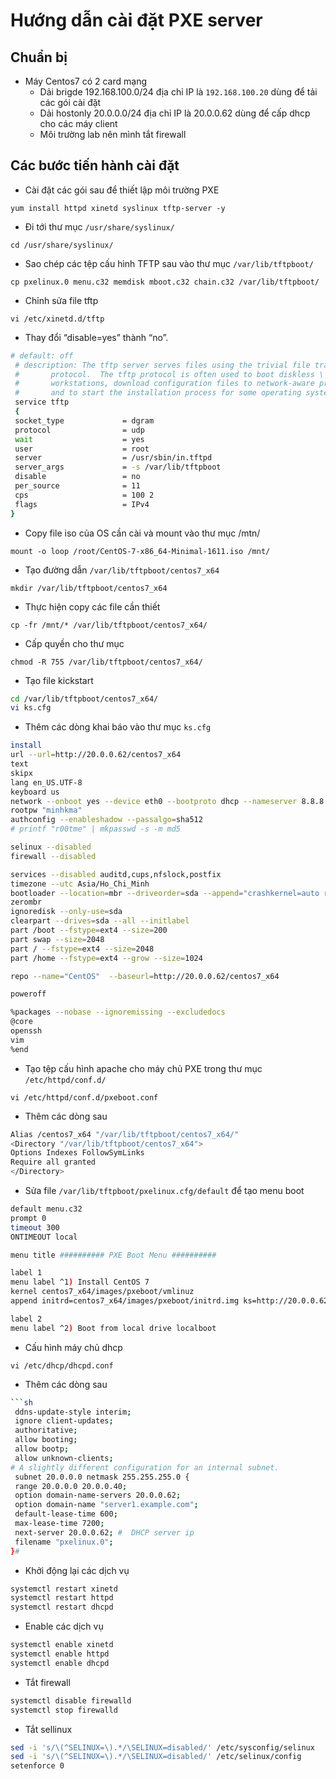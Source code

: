 # Hướng dẫn cài đặt PXE server## Chuẩn bị- Máy Centos7 có 2 card mạng 	+ Dải brigde 192.168.100.0/24 địa chỉ IP là `192.168.100.20` dùng để tải các gói cài đặt	+ Dải hostonly 20.0.0.0/24 địa chỉ IP là 20.0.0.62 dùng để cấp dhcp cho các máy client	+ Môi trường lab nên mình tắt firewall ## Các bước tiến hành cài đặt- Cài đặt các gói sau để thiết lập môi trường PXE``yum install httpd xinetd syslinux tftp-server -y``- Đi tới thư mục `/usr/share/syslinux/` ``cd /usr/share/syslinux/``- Sao chép các tệp cấu hình TFTP sau vào thư mục `/var/lib/tftpboot/```cp pxelinux.0 menu.c32 memdisk mboot.c32 chain.c32 /var/lib/tftpboot/``- Chỉnh sửa file tftp``vi /etc/xinetd.d/tftp``- Thay đổi  “disable=yes” thành “no”.```sh# default: off # description: The tftp server serves files using the trivial file transfer \ #       protocol.  The tftp protocol is often used to boot diskless \ #       workstations, download configuration files to network-aware printers, \ #       and to start the installation process for some operating systems. service tftp { socket_type             = dgram protocol                = udp wait                    = yes user                    = root server                  = /usr/sbin/in.tftpd server_args             = -s /var/lib/tftpboot disable                 = no per_source              = 11 cps                     = 100 2 flags                   = IPv4}```- Copy file iso của OS cần cài và mount vào thư mục /mtn/``mount -o loop /root/CentOS-7-x86_64-Minimal-1611.iso /mnt/``- Tạo đường dẫn `/var/lib/tftpboot/centos7_x64```mkdir /var/lib/tftpboot/centos7_x64``- Thực hiện copy các file cần thiết``cp -fr /mnt/* /var/lib/tftpboot/centos7_x64/``- Cấp quyền cho thư mục ``chmod -R 755 /var/lib/tftpboot/centos7_x64/``- Tạo file kickstart```shcd /var/lib/tftpboot/centos7_x64/vi ks.cfg```- Thêm các dòng khai báo vào thư mục `ks.cfg````shinstallurl --url=http://20.0.0.62/centos7_x64textskipxlang en_US.UTF-8keyboard usnetwork --onboot yes --device eth0 --bootproto dhcp --nameserver 8.8.8.8,8.8.4.4 --hostname ks --noipv6rootpw "minhkma"authconfig --enableshadow --passalgo=sha512# printf "r00tme" | mkpasswd -s -m md5selinux --disabledfirewall --disabledservices --disabled auditd,cups,nfslock,postfixtimezone --utc Asia/Ho_Chi_Minhbootloader --location=mbr --driveorder=sda --append="crashkernel=auto rhgb quiet"zerombrignoredisk --only-use=sdaclearpart --drives=sda --all --initlabelpart /boot --fstype=ext4 --size=200part swap --size=2048part / --fstype=ext4 --size=2048part /home --fstype=ext4 --grow --size=1024repo --name="CentOS"  --baseurl=http://20.0.0.62/centos7_x64poweroff%packages --nobase --ignoremissing --excludedocs@coreopensshvim%end```- Tạo tệp cấu hình apache cho máy chủ PXE trong thư mục `/etc/httpd/conf.d/```vi /etc/httpd/conf.d/pxeboot.conf``- Thêm các dòng sau ```shAlias /centos7_x64 "/var/lib/tftpboot/centos7_x64/"<Directory "/var/lib/tftpboot/centos7_x64">Options Indexes FollowSymLinksRequire all granted</Directory>```- Sửa file ``/var/lib/tftpboot/pxelinux.cfg/default`` để tạo menu boot```shdefault menu.c32prompt 0timeout 300ONTIMEOUT localmenu title ########## PXE Boot Menu ##########label 1menu label ^1) Install CentOS 7kernel centos7_x64/images/pxeboot/vmlinuzappend initrd=centos7_x64/images/pxeboot/initrd.img ks=http://20.0.0.62/centos7_x64/ks.cfg devfs=nomountlabel 2menu label ^2) Boot from local drive localboot```- Cấu hình máy chủ dhcp ``vi /etc/dhcp/dhcpd.conf``-  Thêm các dòng sau ```sh```sh ddns-update-style interim; ignore client-updates; authoritative; allow booting; allow bootp; allow unknown-clients;# A slightly different configuration for an internal subnet. subnet 20.0.0.0 netmask 255.255.255.0 { range 20.0.0.0 20.0.0.40; option domain-name-servers 20.0.0.62; option domain-name "server1.example.com"; default-lease-time 600; max-lease-time 7200; next-server 20.0.0.62; #  DHCP server ip filename "pxelinux.0";}#```- Khởi động lại các dịch vụ```shsystemctl restart xinetdsystemctl restart httpdsystemctl restart dhcpd```- Enable các dịch vụ ```shsystemctl enable xinetdsystemctl enable httpdsystemctl enable dhcpd```- Tắt firewall```shsystemctl disable firewalldsystemctl stop firewalld```- Tắt sellinux```shsed -i 's/\(^SELINUX=\).*/\SELINUX=disabled/' /etc/sysconfig/selinuxsed -i 's/\(^SELINUX=\).*/\SELINUX=disabled/' /etc/selinux/configsetenforce 0```